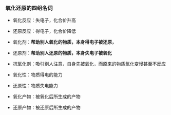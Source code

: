 ### 氧化还原的四组名词

- 氧化反应：失电子，化合价升高
- 还原反应：得电子，化合价降低
- 氧化剂：**帮助别人氧化的物质，本身得电子被还原，**
- 还原剂：**帮助别人还原的物质，本身失电子被氧化**
- 抗氧化剂：吸引别人注意，自身先被氧化，而原来的物质氧化变慢甚至不反应

- 氧化性：物质得电的能力
- 还原性：物质失电能力
- 氧化产物：被氧化后所生成的产物
- 还原产物：被还原后所生成的产物
